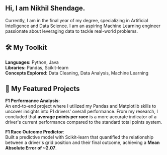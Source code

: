 ## Hi, I am Nikhil Shendage.

Currently, I am in the final year of my degree, specializing in Artificial Intelligence and Data Science. I am an aspiring Machine Learning engineer passionate about leveraging data to tackle real-world problems.

## 🛠️ My Toolkit
**Languages:** Python, Java  
**Libraries:** Pandas, Scikit-learn  
**Concepts Explored:** Data Cleaning, Data Analysis, Machine Learning

## 📂 My Featured Projects

__F1 Performance Analysis__:  
An end-to-end project where I utilized my Pandas and Matplotlib skills to uncover insights into F1 drivers' overall performance. From my research, I concluded that __average points per race__ is a more accurate indicator of a driver's current performance compared to the standard total points system.

__F1 Race Outcome Predictor__:  
Built a predictive model with Scikit-learn that quantified the relationship between a driver's grid position and their final outcome, achieving a __Mean Absolute Error of ~2.07__.

<!--
**free-individual/free-individual** is a ✨ _special_ ✨ repository because its `README.md` (this file) appears on your GitHub profile.

Here are some ideas to get you started:

- 🔭 I’m currently working on ...
- 🌱 I’m currently learning ...
- 👯 I’m looking to collaborate on ...
- 🤔 I’m looking for help with ...
- 💬 Ask me about ...
- 📫 How to reach me: ...
- 😄 Pronouns: ...
- ⚡ Fun fact: ...
-->
